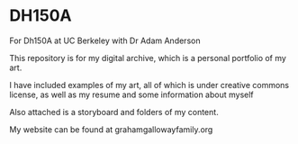 # DH150A
For Dh150A at UC Berkeley with Dr Adam Anderson

This repository is for my digital archive, which is a personal portfolio of my art.

I have included examples of my art, all of which is under creative commons license, as well as my resume and some information about myself

Also attached is a storyboard and folders of my content.

My website can be found at grahamgallowayfamily.org
